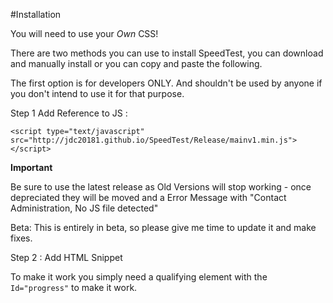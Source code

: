 #Installation 

You will need to use your *Own* CSS!

There are two methods you can use to install SpeedTest, you can download and manually install or you can copy and paste the following. 

The first option is for developers ONLY. And shouldn't be used by anyone if you don't intend to use it for that purpose. 



Step 1 Add Reference to JS :

`<script type="text/javascript" src="http://jdc20181.github.io/SpeedTest/Release/mainv1.min.js"></script>`

**Important**

Be sure to use the latest release as Old Versions will stop working - once depreciated they will be moved and a Error Message with "Contact Administration, No JS file detected"


Beta: This is entirely in beta, so please give me time to update it and make fixes.

Step 2 : Add HTML Snippet

To make it work you simply need a qualifying element with the `Id="progress"` to make it work. 




